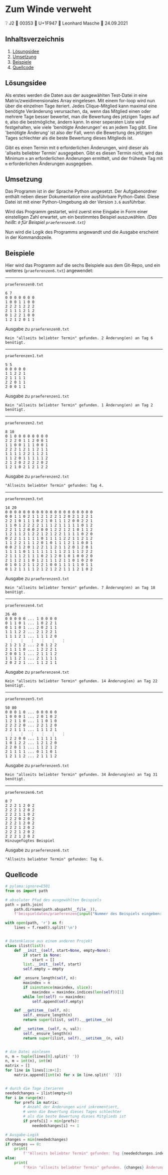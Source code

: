 # Zum Winde verweht

❔ J2 👥 00353 🥇 U+1F947 🧑 Leonhard Masche 📆 24.09.2021


## Inhaltsverzeichnis
1. [Lösungsidee](#lösungsidee)
2. [Umsetzung](#umsetzung)
3. [Beispiele](#beispiele)
4. [Quellcode](#quellcode)


## Lösungsidee

Als erstes werden die Daten aus der ausgewählten Test-Datei in eine Matrix/zweidimensionales Array eingelesen. Mit einem for-loop wird nun über die einzelnen Tage iteriert. Jedes Clique-Mitglied kann maximal eine benötigte Veränderung verursachen, da, wenn das Mitglied einen oder mehrere Tage besser bewertet, man die Bewertung des jetzigen Tages auf `0`, also die bestmögliche, ändern kann. In einer seperaten Liste wird festgehalten, wie viele 'benötigte Änderungen' es an jedem Tag gibt. Eine 'benötigte Änderung' ist also der Fall, wenn die Bewertung des jetzigen Tages schlechter als die beste Bewertung dieses Mitglieds ist.

Gibt es einen Termin mit `0` erforderlichen Änderungen, wird dieser als 'allseits beliebter Termin' ausgegeben. Gibt es diesen Termin nicht, wird das Minimum `m` an erforderlichen Änderungen ermittelt, und der früheste Tag mit `m` erforderlichen Änderungen ausgegeben.


## Umsetzung

Das Programm ist in der Sprache Python umgesetzt. Der Aufgabenordner enthält neben dieser Dokumentation eine ausführbare Python-Datei. Diese Datei ist mit einer Python-Umgebung ab der Version `3.6` ausführbar.

Wird das Programm gestartet, wird zuerst eine Eingabe in Form einer einstelligen Zahl erwartet, um ein bestimmtes Beispiel auszuwählen. *(Das heißt: `0` für Beispiel `praeferenzen0.txt`)*

Nun wird die Logik des Programms angewandt und die Ausgabe erscheint in der Kommandozeile.


## Beispiele

Hier wird das Programm auf die sechs Beispiele aus dem Git-Repo, und ein weiteres (`praeferenzen6.txt`) angewendet:

---

`praeferenzen0.txt`

```
6 7
0 0 0 0 0 0 0
1 0 0 1 1 0 0
2 2 2 1 2 2 2
2 1 1 1 2 1 2
0 1 2 2 1 0 0
1 2 1 2 0 1 1
````

Ausgabe zu `praeferenzen0.txt`

```
Kein "allseits beliebter Termin" gefunden. 2 Änderung(en) an Tag 6 benötigt.
```

---

`praeferenzen1.txt`

```
5 5
0 0 0 0 0
1 1 2 2 1
2 1 1 1 1
2 2 0 1 1
2 0 0 1 1
```

Ausgabe zu `praeferenzen1.txt`

```
Kein "allseits beliebter Termin" gefunden. 1 Änderung(en) an Tag 2 benötigt.
```

---

`praeferenzen2.txt`

```
8 10
0 1 0 0 0 0 0 0 0 0
2 2 2 0 1 1 2 0 0 1
1 1 0 0 1 1 1 0 0 1
2 2 2 1 2 1 1 2 1 1
1 1 1 1 2 2 1 1 2 1
1 1 2 0 1 1 1 1 1 2
2 1 2 0 2 2 2 2 0 2
1 2 1 0 2 1 2 1 2 2
```

Ausgabe zu `praeferenzen2.txt`

```
"Allseits beliebter Termin" gefunden: Tag 4.
```

---

`praeferenzen3.txt`

```
14 20
0 0 0 0 0 0 0 0 0 0 0 0 0 0 0 0 0 0 0 0
0 0 1 1 0 2 1 1 2 1 2 2 1 2 0 2 1 2 2 1
2 2 1 0 1 1 1 0 2 1 0 1 1 1 2 0 0 2 2 1
1 1 0 1 2 2 2 2 1 1 1 2 1 1 1 1 1 0 1 2
2 2 1 1 2 0 0 2 0 0 1 2 2 1 2 1 0 1 1 2
1 2 1 1 2 1 2 2 1 2 1 2 2 1 1 1 1 0 2 0
0 2 2 1 1 1 1 1 0 1 1 1 1 2 2 1 1 2 1 2
1 1 2 2 1 1 1 2 0 1 0 1 1 1 2 1 1 0 0 1
0 0 2 1 2 0 1 2 2 1 1 2 1 1 2 0 1 2 0 1
1 1 1 1 0 1 1 1 1 1 1 1 1 2 1 1 1 2 2 2
2 1 1 1 2 1 1 1 0 2 1 2 0 1 0 1 0 0 2 0
2 1 1 2 1 1 0 1 2 1 1 1 2 1 1 0 1 0 2 0
0 1 0 1 2 1 1 2 2 1 0 0 1 1 1 1 1 0 1 1
0 1 2 1 1 1 1 2 1 2 1 2 2 1 1 1 2 1 0 2
```

Ausgabe zu `praeferenzen3.txt`

```
Kein "allseits beliebter Termin" gefunden. 7 Änderung(en) an Tag 18 benötigt.
```

---

`praeferenzen4.txt`

```
26 40
0 0 0 0 0 ... 1 0 0 0 0
0 1 1 0 1 ... 1 0 2 2 1
0 1 1 0 1 ... 2 0 2 1 1
1 1 1 2 2 ... 2 1 2 2 1
1 1 1 2 1 ... 1 1 1 2 0
  ⋮   ⋮   ⋮   ⋮   ⋮   ⋮
2 1 2 1 2 ... 2 0 1 2 2
2 1 1 1 0 ... 1 2 2 2 1
2 0 0 1 1 ... 2 1 1 1 2
1 1 1 2 1 ... 2 1 1 1 1
2 0 2 2 1 ... 1 1 2 1 1
```

Ausgabe zu `praeferenzen4.txt`

```
Kein "allseits beliebter Termin" gefunden. 14 Änderung(en) an Tag 22 benötigt.
```

---

`praeferenzen5.txt`

```
50 80
0 0 0 1 0 ... 0 0 0 0 0
1 0 0 0 1 ... 2 0 1 0 2
1 2 1 1 0 ... 1 1 0 1 0
2 2 2 2 0 ... 2 2 1 2 0
2 2 1 1 1 ... 1 1 1 2 1
  ⋮   ⋮   ⋮   ⋮   ⋮   ⋮
1 2 2 0 0 ... 1 1 1 1 1
1 0 1 2 2 ... 1 2 1 2 0
2 2 0 1 1 ... 1 1 2 1 2
2 1 1 1 1 ... 0 1 1 0 1
1 2 1 1 2 ... 2 1 1 1 2
```

Ausgabe zu `praeferenzen5.txt`

```
Kein "allseits beliebter Termin" gefunden. 34 Änderung(en) an Tag 31 benötigt.
```

---

`praeferenzen6.txt`

```
8 7
2 2 2 1 2 0 2
2 2 2 1 2 0 2
2 2 2 1 1 0 2
2 2 2 0 2 0 2
2 2 2 1 2 0 2
2 2 2 1 2 0 2
2 2 2 1 2 0 2
2 2 2 1 2 0 2
Hinzugefügtes Beispiel
```

Ausgabe zu `praeferenzen6.txt`

```
"Allseits beliebter Termin" gefunden: Tag 6.
```


## Quellcode

```python
# pylama:ignore=E501
from os import path

# absoluter Pfad des ausgewählten Beispiels
path = path.join(
    path.dirname(path.abspath(__file__)),
    f'beispieldaten/praeferenzen{input("Nummer des Beispiels eingeben: ")}.txt')

with open(path, 'r') as f:
    lines = f.read().split('\n')


# Datenklasse aus einem anderen Projekt
class ilist(list):
    def __init__(self, start=None, empty=None):
        if start is None:
            start = []
        list.__init__(self, start)
        self.empty = empty

    def _ensure_length(self, n):
        maxindex = n
        if isinstance(maxindex, slice):
            maxindex = maxindex.indices(len(self))[1]
        while len(self) <= maxindex:
            self.append(self.empty)

    def __getitem__(self, n):
        self._ensure_length(n)
        return super(ilist, self).__getitem__(n)

    def __setitem__(self, n, val):
        self._ensure_length(n)
        return super(ilist, self).__setitem__(n, val)


# die Datei einlesen
n, m = tuple(lines[0].split(' '))
n, m = int(n), int(m)
matrix = []
for line in lines[1:n+1]:
    matrix.append([int(x) for x in line.split(' ')])


# durch die Tage iterieren
neededchanges = ilist(empty=0)
for i in range(m):
    for prefs in matrix:
        # Anzahl der Änderungen wird inkrementiert,
        # wenn die Bewertung dieses Tages schlechter
        # als die beste Bewertung dieses Mitglieds ist
        if prefs[i] > min(prefs):
            neededchanges[i] += 1

# Ausgabe-Logik
changes = min(neededchanges)
if changes == 0:
    print(
        f'"Allseits beliebter Termin" gefunden: Tag {neededchanges.index(0)+1}.')
else:
    print(
        f'Kein "allseits beliebter Termin" gefunden. {changes} Änderung(en) an Tag {neededchanges.index(changes)+1} benötigt.')
```